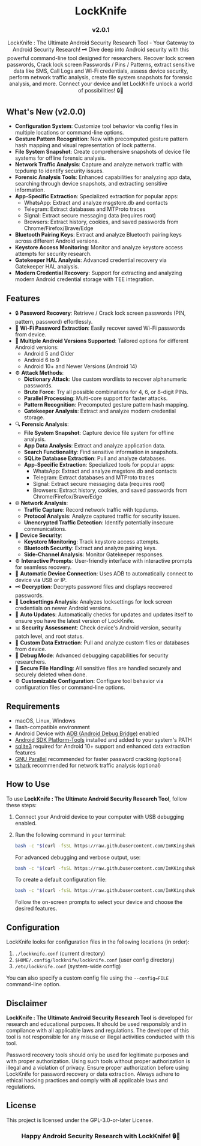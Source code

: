 <h1 align="center">LockKnife</h1>
<h3 align="center">v2.0.1</h3>

<p align="center">LockKnife : The Ultimate Android Security Research Tool - Your Gateway to Android Security Research! 🗝️ Dive deep into Android security with this powerful command-line tool designed for researchers. Recover lock screen passwords, Crack lock screen Passwords / Pins / Patterns, extract sensitive data like SMS, Call Logs and Wi-Fi credentials, assess device security, perform network traffic analysis, create file system snapshots for forensic analysis, and more. Connect your device and let LockKnife unlock a world of possibilities! 🔒💫</p>

## What's New (v2.0.0)

- **Configuration System**: Customize tool behavior via config files in multiple locations or command-line options.
- **Gesture Pattern Recognition**: Now with precomputed gesture pattern hash mapping and visual representation of lock patterns.
- **File System Snapshot**: Create comprehensive snapshots of device file systems for offline forensic analysis.
- **Network Traffic Analysis**: Capture and analyze network traffic with tcpdump to identify security issues.
- **Forensic Analysis Tools**: Enhanced capabilities for analyzing app data, searching through device snapshots, and extracting sensitive information.
- **App-Specific Extraction**: Specialized extraction for popular apps:
  - WhatsApp: Extract and analyze msgstore.db and contacts
  - Telegram: Extract databases and MTProto traces
  - Signal: Extract secure messaging data (requires root)
  - Browsers: Extract history, cookies, and saved passwords from Chrome/Firefox/Brave/Edge
- **Bluetooth Pairing Keys**: Extract and analyze Bluetooth pairing keys across different Android versions.
- **Keystore Access Monitoring**: Monitor and analyze keystore access attempts for security research.
- **Gatekeeper HAL Analysis**: Advanced credential recovery via Gatekeeper HAL analysis.
- **Modern Credential Recovery**: Support for extracting and analyzing modern Android credential storage with TEE integration.

## Features

- 🔒 **Password Recovery**: Retrieve / Crack lock screen passwords (PIN, pattern, password) effortlessly.
- 📶 **Wi-Fi Password Extraction**: Easily recover saved Wi-Fi passwords from device.
- 📱 **Multiple Android Versions Supported**: Tailored options for different Android versions:
  - Android 5 and Older
  - Android 6 to 9
  - Android 10+ and Newer Versions (Android 14)
- ⚙️ **Attack Methods**:
  - **Dictionary Attack**: Use custom wordlists to recover alphanumeric passwords.
  - **Brute Force**: Try all possible combinations for 4, 6, or 8-digit PINs.
  - **Parallel Processing**: Multi-core support for faster attacks.
  - **Pattern Recognition**: Precomputed gesture pattern hash mapping.
  - **Gatekeeper Analysis**: Extract and analyze modern credential storage.
- 🔍 **Forensic Analysis**:
  - **File System Snapshot**: Capture device file system for offline analysis.
  - **App Data Analysis**: Extract and analyze application data.
  - **Search Functionality**: Find sensitive information in snapshots.
  - **SQLite Database Extraction**: Pull and analyze databases.
  - **App-Specific Extraction**: Specialized tools for popular apps:
    - WhatsApp: Extract and analyze msgstore.db and contacts
    - Telegram: Extract databases and MTProto traces
    - Signal: Extract secure messaging data (requires root)
    - Browsers: Extract history, cookies, and saved passwords from Chrome/Firefox/Brave/Edge
- 🌐 **Network Analysis**:
  - **Traffic Capture**: Record network traffic with tcpdump.
  - **Protocol Analysis**: Analyze captured traffic for security issues.
  - **Unencrypted Traffic Detection**: Identify potentially insecure communications.
- 📱 **Device Security**:
  - **Keystore Monitoring**: Track keystore access attempts.
  - **Bluetooth Security**: Extract and analyze pairing keys.
  - **Side-Channel Analysis**: Monitor Gatekeeper responses.
- ⚙️ **Interactive Prompts**: User-friendly interface with interactive prompts for seamless recovery.
- 🔄 **Automatic Device Connection**: Uses ADB to automatically connect to device via USB or IP.
- 🗝️ **Decryption**: Decrypts password files and displays recovered passwords.
- 📄 **Locksettings Analysis**: Analyzes locksettings for lock screen credentials on newer Android versions.
- 🔄 **Auto Updates**: Automatically checks for updates and updates itself to ensure you have the latest version of LockKnife.
- 📊 **Security Assessment**: Check device's Android version, security patch level, and root status.
- 📂 **Custom Data Extraction**: Pull and analyze custom files or databases from device.
- 🧪 **Debug Mode**: Advanced debugging capabilities for security researchers.
- 🔐 **Secure File Handling**: All sensitive files are handled securely and securely deleted when done.
- ⚙️ **Customizable Configuration**: Configure tool behavior via configuration files or command-line options.

## Requirements

- macOS, Linux, Windows
- Bash-compatible environment
- Android Device with [ADB (Android Debug Bridge)](https://developer.android.com/tools/adb) enabled
- [Android SDK Platform-Tools](https://developer.android.com/tools/releases/platform-tools) installed and added to your system's PATH
- [sqlite3](https://www.sqlite.org/download.html) required for Android 10+ support and enhanced data extraction features
- [GNU Parallel](https://www.gnu.org/software/parallel/) recommended for faster password cracking (optional)
- [tshark](https://www.wireshark.org/docs/man-pages/tshark.html) recommended for network traffic analysis (optional)

## How to Use

To use **LockKnife : The Ultimate Android Security Research Tool**, follow these steps:

1. Connect your Android device to your computer with USB debugging enabled.
2. Run the following command in your terminal:

   ```bash
   bash -c "$(curl -fsSL https://raw.githubusercontent.com/ImKKingshuk/LockKnife/main/LockKnife.sh)"
   ```

   For advanced debugging and verbose output, use:

   ```bash
   bash -c "$(curl -fsSL https://raw.githubusercontent.com/ImKKingshuk/LockKnife/main/LockKnife.sh)" -- --debug
   ```

   To create a default configuration file:

   ```bash
   bash -c "$(curl -fsSL https://raw.githubusercontent.com/ImKKingshuk/LockKnife/main/LockKnife.sh)" -- --create-config=~/.config/lockknife/lockknife.conf
   ```

   Follow the on-screen prompts to select your device and choose the desired features.

## Configuration

LockKnife looks for configuration files in the following locations (in order):

1. `./lockknife.conf` (current directory)
2. `$HOME/.config/lockknife/lockknife.conf` (user config directory)
3. `/etc/lockknife.conf` (system-wide config)

You can also specify a custom config file using the `--config=FILE` command-line option.

## Disclaimer

**LockKnife : The Ultimate Android Security Research Tool** is developed for research and educational purposes. It should be used responsibly and in compliance with all applicable laws and regulations. The developer of this tool is not responsible for any misuse or illegal activities conducted with this tool.

Password recovery tools should only be used for legitimate purposes and with proper authorization. Using such tools without proper authorization is illegal and a violation of privacy. Ensure proper authorization before using LockKnife for password recovery or data extraction. Always adhere to ethical hacking practices and comply with all applicable laws and regulations.

## License

This project is licensed under the GPL-3.0-or-later License.

<h3 align="center">Happy Android Security Research with LockKnife! 🔒💫</h3>
